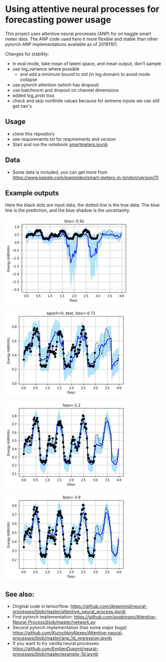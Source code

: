 # Using attentive neural processes for forecasting power usage

This project uses attentive neural processes (ANP) for on kaggle smart meter data. The ANP code used here it more flexible and stable than other pytorch ANP implementations available as of 20191101.

Changes for stability:
- in eval mode, take mean of latent space, and mean output, don't sample
- use log_variance where possible
  - and add a minimum bound to std (in log domain) to avoid mode collapse
- use pytorch attention (which has dropout)
- use batchnorm and dropout on channel dimensions
- added log_prob loss
- check and skip nonfinite values because for extreme inputs we can still get nan's


## Usage

- clone this repository
- see requirements.txt for requirements and version
- Start and run the notebook [smartmeters.ipynb](https://github.com/wassname/attentive-neural-processes/blob/master/smartmeters.ipynb)

## Data
- Some data is included, you can get more from https://www.kaggle.com/jeanmidev/smart-meters-in-london/version/11

## Example outputs

Here the black dots are input data, the dotted line is the true data. The blue line is the prediction, and the blue shadow is the uncertainty.

![](docs/1.png)

![](docs/4.png)

![](docs/5.png)

![](docs/6.png)


## See also:

- Original code in tensorflow: https://github.com/deepmind/neural-processes/blob/master/attentive_neural_process.ipynb
- First pytorch implementation: https://github.com/soobinseo/Attentive-Neural-Process/blob/master/network.py
- Second pytorch implementation (has some major bugs) https://github.com/KurochkinAlexey/Attentive-neural-processes/blob/master/anp_1d_regression.ipynb
- If you want to try vanilla neural processes: https://github.com/EmilienDupont/neural-processes/blob/master/example-1d.ipynb

